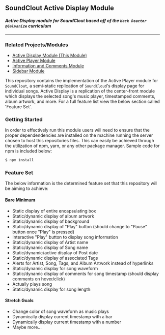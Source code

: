 ## SoundClout Active Display Module
#### *Active Display module for SoundClout based off of the `Hack Reactor @Galvanize` curriculum*

---

### Related Projects/Modules
 - [Active Display Module (This Module)](https://github.com/4-ever-young/soundclout-active-display-module.git)
 - [Active Player Module](https://github.com/4-ever-young/soundclout-active-player-module.git)
 - [Information and Comments Module](https://github.com/4-ever-young/soundclout-info-comments-module.git)
 - [Sidebar Module](https://github.com/4-ever-young/soundclout-sidebar-module.git)

This repository contains the implementation of the Active Player module for `SoundClout`, a semi-static replication of `SoundCloud`'s display page for individual songs. Active Display is a replication of the center-front module which displays the selected song's music player, timestamped comments, album artwork, and more. For a full feature list view the below section called 'Feature Set'.

### Getting Started
In order to effectively run this module users will need to ensure that the proper dependendencies are installed on the machine running the server chosen to host this repositories files. This can easily be achieved through the utilization of npm, yarn, or any other package manager. Sample code for npm is included below:
```sh
$ npm install
```

### Feature Set
The below information is the determined feature set that this repository will be aiming to achieve:
  #### Bare Minimum
   - Static display of entire encapsulating box
   - Static/dynamic display of album artwork
   - Static/dynamic display of background
   - Static/dynamic display of "Play" button (should change to "Pause" button once "Play" is pressed)
   - Interactive "Play" button to display song information
   - Static/dynamic display of Artist name
   - Static/dynamic display of Song name
   - Static/dynamic/active display of Post date
   - Static/dynamic display of associated Tags
   - Alerts for Artist, Song, Tags, and Album Artwork instead of hyperlinks
   - Static/dynamic display for song waveform
   - Static/dynamic display of comments for song timestamp (should display comments on hover/click)
   - Actually plays song
   - Static/dynamic display for song length
  #### Stretch Goals
   - Change color of song waveform as music plays
   - Dynamically display current timestamp with a bar
   - Dynamically display current timestamp with a number
   - Maybe more...


